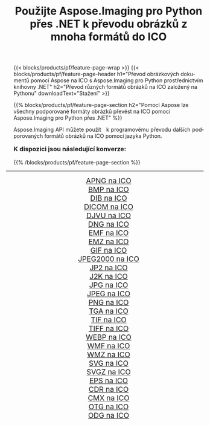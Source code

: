 ﻿---
title: Použijte Aspose.Imaging pro Python přes .NET k převodu obrázků z mnoha formátů do ICO 
weight: 3920
url: /cs/python-net/conversion/to/ico/ 
lang: cs
langdirlevel: 2
locales: zh-hans,ja,it,ru,de,es,fr,nl,id,lt,pl,pt,vi,tr,ko,zh-hant,ar,hi,th,sv,cs,uk,he
description: Aspose.Imaging pro Python přes knihovnu .NET můžete použít k převodu z různých formátů do ICO
---

{{< blocks/products/pf/feature-page-wrap >}}
{{< blocks/products/pf/feature-page-header h1="Převod obrázkových dokumentů pomocí Aspose na ICO s Aspose.Imaging pro Python prostřednictvím knihovny .NET" h2="Převod různých formátů obrázků na ICO založený na Pythonu" downloadText="Stažení" >}}


{{% blocks/products/pf/feature-page-section  h2="Pomocí Aspose lze všechny podporované formáty obrázků převést na ICO pomocí Aspose.Imaging pro Python přes .NET" %}}
<p align=justify>Aspose.Imaging API můžete použít   k programovému převodu dalších podporovaných formátů obrázků na ICO pomocí jazyka Python.</p>
<h3 style="margin-top:16px;">
K dispozici jsou následující konverze:
</h3>
{{% /blocks/products/pf/feature-page-section %}}
<div class="container-fluid productfamilypage bg-gray">
    <div class="convertypes bg-gray agp-content section">
        <div class="container">
		<hr style="margin-left:-20px;"/>
		<div class="row other-converters" style="gap: 10px;font-size: 19px;text-align:center;">
		    <div class='col-md-3 other-converter remove-lp remove-rp'><a href="/imaging/cs/python-net/conversion/apng-to-ico/" style="padding:15px;">APNG na ICO</a></div>
<div class='col-md-3 other-converter remove-lp remove-rp'><a href="/imaging/cs/python-net/conversion/bmp-to-ico/" style="padding:15px;">BMP na ICO</a></div>
<div class='col-md-3 other-converter remove-lp remove-rp'><a href="/imaging/cs/python-net/conversion/dib-to-ico/" style="padding:15px;">DIB na ICO</a></div>
<div class='col-md-3 other-converter remove-lp remove-rp'><a href="/imaging/cs/python-net/conversion/dicom-to-ico/" style="padding:15px;">DICOM na ICO</a></div>
<div class='col-md-3 other-converter remove-lp remove-rp'><a href="/imaging/cs/python-net/conversion/djvu-to-ico/" style="padding:15px;">DJVU na ICO</a></div>
<div class='col-md-3 other-converter remove-lp remove-rp'><a href="/imaging/cs/python-net/conversion/dng-to-ico/" style="padding:15px;">DNG na ICO</a></div>
<div class='col-md-3 other-converter remove-lp remove-rp'><a href="/imaging/cs/python-net/conversion/emf-to-ico/" style="padding:15px;">EMF na ICO</a></div>
<div class='col-md-3 other-converter remove-lp remove-rp'><a href="/imaging/cs/python-net/conversion/emz-to-ico/" style="padding:15px;">EMZ na ICO</a></div>
<div class='col-md-3 other-converter remove-lp remove-rp'><a href="/imaging/cs/python-net/conversion/gif-to-ico/" style="padding:15px;">GIF na ICO</a></div>
<div class='col-md-3 other-converter remove-lp remove-rp'><a href="/imaging/cs/python-net/conversion/jpeg2000-to-ico/" style="padding:15px;">JPEG2000 na ICO</a></div>
<div class='col-md-3 other-converter remove-lp remove-rp'><a href="/imaging/cs/python-net/conversion/jp2-to-ico/" style="padding:15px;">JP2 na ICO</a></div>
<div class='col-md-3 other-converter remove-lp remove-rp'><a href="/imaging/cs/python-net/conversion/j2k-to-ico/" style="padding:15px;">J2K na ICO</a></div>
<div class='col-md-3 other-converter remove-lp remove-rp'><a href="/imaging/cs/python-net/conversion/jpg-to-ico/" style="padding:15px;">JPG na ICO</a></div>
<div class='col-md-3 other-converter remove-lp remove-rp'><a href="/imaging/cs/python-net/conversion/jpeg-to-ico/" style="padding:15px;">JPEG na ICO</a></div>
<div class='col-md-3 other-converter remove-lp remove-rp'><a href="/imaging/cs/python-net/conversion/png-to-ico/" style="padding:15px;">PNG na ICO</a></div>
<div class='col-md-3 other-converter remove-lp remove-rp'><a href="/imaging/cs/python-net/conversion/tga-to-ico/" style="padding:15px;">TGA na ICO</a></div>
<div class='col-md-3 other-converter remove-lp remove-rp'><a href="/imaging/cs/python-net/conversion/tif-to-ico/" style="padding:15px;">TIF na ICO</a></div>
<div class='col-md-3 other-converter remove-lp remove-rp'><a href="/imaging/cs/python-net/conversion/tiff-to-ico/" style="padding:15px;">TIFF na ICO</a></div>
<div class='col-md-3 other-converter remove-lp remove-rp'><a href="/imaging/cs/python-net/conversion/webp-to-ico/" style="padding:15px;">WEBP na ICO</a></div>
<div class='col-md-3 other-converter remove-lp remove-rp'><a href="/imaging/cs/python-net/conversion/wmf-to-ico/" style="padding:15px;">WMF na ICO</a></div>
<div class='col-md-3 other-converter remove-lp remove-rp'><a href="/imaging/cs/python-net/conversion/wmz-to-ico/" style="padding:15px;">WMZ na ICO</a></div>
<div class='col-md-3 other-converter remove-lp remove-rp'><a href="/imaging/cs/python-net/conversion/svg-to-ico/" style="padding:15px;">SVG na ICO</a></div>
<div class='col-md-3 other-converter remove-lp remove-rp'><a href="/imaging/cs/python-net/conversion/svgz-to-ico/" style="padding:15px;">SVGZ na ICO</a></div>
<div class='col-md-3 other-converter remove-lp remove-rp'><a href="/imaging/cs/python-net/conversion/eps-to-ico/" style="padding:15px;">EPS na ICO</a></div>
<div class='col-md-3 other-converter remove-lp remove-rp'><a href="/imaging/cs/python-net/conversion/cdr-to-ico/" style="padding:15px;">CDR na ICO</a></div>
<div class='col-md-3 other-converter remove-lp remove-rp'><a href="/imaging/cs/python-net/conversion/cmx-to-ico/" style="padding:15px;">CMX na ICO</a></div>
<div class='col-md-3 other-converter remove-lp remove-rp'><a href="/imaging/cs/python-net/conversion/otg-to-ico/" style="padding:15px;">OTG na ICO</a></div>
<div class='col-md-3 other-converter remove-lp remove-rp'><a href="/imaging/cs/python-net/conversion/odg-to-ico/" style="padding:15px;">ODG na ICO</a></div>
                </div>
        </div>
    </div>
</div>
<br/>

